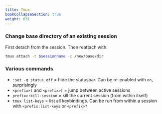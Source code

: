 ```yaml
---
title: Tmux
bookCollapseSection: true
weight: 631
---
```


### Change base directory of an existing session

First detach from the session. Then reattach with:

```bash
tmux attach -t $sessionname -c /new/base/dir
```

### Various commands

* `:set -g status off` = hide the statusbar. Can be re-enabled with `on`, surprisingly
* `<prefix>(` and `<prefix>)` = jump between active sessions
* `prefix>:kill-session` = kill the current session (from within itself)
* `tmux list-keys` = list all keybindings. Can be run from within a session with `<prefix:list-keys` or `<prefix>?`
